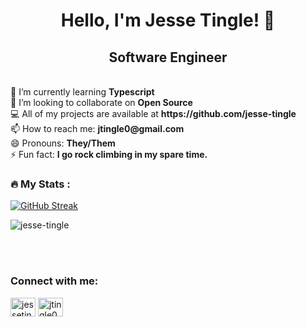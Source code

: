 <span align="center">
  
 # Hello, I'm Jesse Tingle! :wave:

 ## Software Engineer

<!-- ### Portfolio: <a href="https://www.jessetingle.com">jessetingle.com</a> -->
</span>

<br>
🌱 I’m currently learning <strong>Typescript</strong> <br>
👯 I’m looking to collaborate on <strong>Open Source</strong> <br>
💻 All of my projects are available at <strong>https://github.com/jesse-tingle</strong> <br>
📫 How to reach me: <strong>jtingle0@gmail.com</strong> <br>
😄 Pronouns: <strong>They/Them</strong> <br>
⚡ Fun fact: <strong>I go rock climbing in my spare time.</strong> <br>

### :fire: My Stats :
[![GitHub Streak](https://streak-stats.demolab.com/?user=Jesse-Tingle)](https://git.io/streak-stats)

<p><img  src="https://github-readme-stats.vercel.app/api/top-langs/?username=jesse-tingle&layout=compact" alt="jesse-tingle" /></p>
<!-- <p><img  src="https://github-readme-stats.vercel.app/api?username=jesse-tingle&show_icons=true&theme=radical" alt="jesse-tingle" /></p>
 -->


<br>
<br>
<p align="left">
<h3 align="left">Connect with me:</h3>
<a href="https://linkedin.com/in/jesse-tingle" target="blank"><img align="center" src="https://cdn.jsdelivr.net/npm/simple-icons@3.0.1/icons/linkedin.svg" alt="jessetingle" height="30" width="40" /></a>
<a href="mailto:jtingle0@gmail.com" target="blank"><img align="center" src="https://cdn.jsdelivr.net/npm/simple-icons@3.0.1/icons/gmail.svg" alt="jtingle0@gmail.com" height="30" width="40" /></a>


